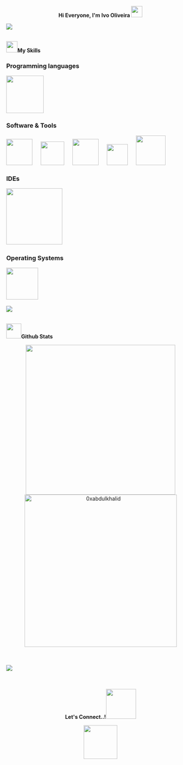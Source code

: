 <p align="center"><b>Hi Everyone, I'm Ivo Oliveira </b><img src="https://media.giphy.com/media/hvRJCLFzcasrR4ia7z/giphy.gif" width="30"></p>

<img src="https://user-images.githubusercontent.com/73097560/115834477-dbab4500-a447-11eb-908a-139a6edaec5c.gif"><br><br>

<a><img src="https://media2.giphy.com/media/QssGEmpkyEOhBCb7e1/giphy.gif?cid=ecf05e47a0n3gi1bfqntqmob8g9aid1oyj2wr3ds3mg700bl&rid=giphy.gif" width ="30"></a>**My Skills**

### Programming languages
<a><img src="https://img.shields.io/badge/JavaScript-F7DF1E?style=for-the-badge&logo=javascript&logoColor=black" width ="100" /></a>

   
### Software & Tools
<a><img src = "https://img.shields.io/badge/HTML5-E34F26?style=for-the-badge&logo=html5&logoColor=white" width ="70"></a> &emsp;
<a><img src = "https://img.shields.io/badge/CSS3-1572B6?style=for-the-badge&logo=css3&logoColor=white" width ="63"></a> &emsp;
<a><img src = "https://img.shields.io/badge/React-20232A?style=for-the-badge&logo=react&logoColor=61DAFB" width ="70"></a> &emsp;
<a><img src = "https://img.shields.io/badge/GIT-E44C30?style=for-the-badge&logo=git&logoColor=white" width ="56"></a> &emsp;
<a><img src = "https://img.shields.io/badge/GitHub-100000?style=for-the-badge&logo=github&logoColor=white" width ="79"></a> &emsp;


### IDEs

<a><img src = "https://img.shields.io/badge/Visual_Studio_Code-0078D4?style=for-the-badge&logo=visual%20studio%20code&logoColor=white" width ="150"></a>
&emsp;

### Operating Systems 
<a><img src = "https://img.shields.io/badge/Windows-0078D6?style=for-the-badge&logo=windows&logoColor=white" width ="85"></a>
&emsp;

<img src="https://user-images.githubusercontent.com/73097560/115834477-dbab4500-a447-11eb-908a-139a6edaec5c.gif"><br><br>  

  
<img src="https://media.giphy.com/media/iY8CRBdQXODJSCERIr/giphy.gif" width="40">**Github Stats**

<p align="center">
<a href="https://github.com/IvoOliveiraa">
<img src="https://github-readme-stats.vercel.app/api?username=IvoOliveiraa&include_all_commits=true&count_private=true&show_icons=true&line_height=20&title_color=7A7ADB&icon_color=2234AE&text_color=D3D3D3&bg_color=0,000000,130F40" width="400"/>
<img src="https://github-readme-stats.vercel.app/api/top-langs?username=IvoOliveiraa&show_icons=true&locale=en&layout=compact&line_height=20&title_color=7A7ADB&icon_color=2234AE&text_color=D3D3D3&bg_color=0,000000,130F40" width="407"  alt="0xabdulkhalid"/>
</a>
</p>

<br><br>
<img src="https://user-images.githubusercontent.com/73097560/115834477-dbab4500-a447-11eb-908a-139a6edaec5c.gif"><br><br>
<br>

<p align="center"><b> Let's Connect..!</b><img src="https://gifs.eco.br/wp-content/uploads/2022/07/gifs-de-aperto-de-mao-14.gif" width ="80"></p>

<p align="center">
<a href="https://www.linkedin.com/in/ivo-oliveira-140a321a3/"><img src = "https://img.shields.io/badge/LinkedIn-0077B5?style=for-the-badge&logo=linkedin&logoColor=white" width ="90"></picture></a>
</p>

